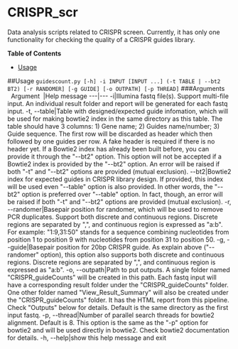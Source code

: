 # CRISPR_scr
Data analysis scripts related to CRISPR screen. Currently, it has only one functionality for checking the quality of a CRISPR guides library.

**Table of Contents**
- [Usage](#user-content-usage)

##Usage
`guidescount.py [-h] -i INPUT [INPUT ...] (-t TABLE | --bt2 BT2) [-r RANDOMER] [-g GUIDE] [-o OUTPATH] [-p THREAD]`
###Arguments
&nbsp;&nbsp;Argument&nbsp;&nbsp;|Help message
---|---
-i|Illumina fastq file(s). Support multi-file input. An individual result folder and report will be generated for each fastq input.
-t, --table|Table with designed/expected guide infomation, which will be used for making bowtie2 index in the same directory as this table. The table should have 3 columns: 1) Gene name; 2) Guides name/number; 3) Guide sequence. The first row will be discarded as header which then followed by one guides per row. A fake header is required if there is no header yet. If a Bowtie2 index has already been built before, you can provide it through the "--bt2" option. This option will not be accepted if a Bowtie2 index is provided by the "--bt2" option. An error will be raised if both "-t" and "--bt2" options are provided (mutual exclusion).
--bt2|Bowtie2 index for expected guides in CRISPR library design. If provided, this index will be used even "--table" option is also provided. In other words, the "--bt2" option is preferred over "--table" option. In fact, though, an error will be raised if both "-t" and "--bt2" options are provided (mutual exclusion).
-r, --randomer|Basepair position for randomer, which will be used to remove PCR duplicates. Support both discrete and continuous regions. Discrete regions are separated by ",", and continuous region is expressed as "a:b". For example: "1:9,31:50" stands for a sequence combining nucleotides from position 1 to position 9 with nucleotides from position 31 to position 50.
-g, --guide|Basepair position for 20bp CRISPR guide. As explain above ("--randomer" option), this option also supports both discrete and continuous regions. Discrete regions are separated by ",", and continuous region is expressed as "a:b".
-o, --outpath|Path to put outputs. A single folder named "CRISPR\_guideCounts" will be created in this path. Each fastq input will have a corresponding result folder under the "CRISPR\_guideCounts" folder. One other folder named "View\_Result\_Summary" will also be created under the "CRISPR_guideCounts" folder. It has the HTML report from this pipeline. Check "Outputs" below for details. Default is the same directory as the first input fastq.
-p, --thread|Number of parallel search threads for bowtie2 alignment. Default is 8. This option is the same as the "-p" option for bowtie2 and will be used directly in bowtie2. Check bowtie2 documentation for details.
-h, --help|show this help message and exit
